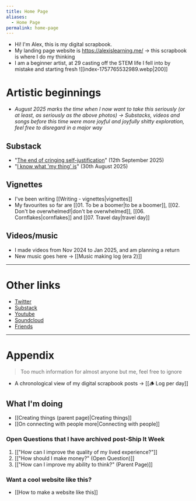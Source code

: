 ```yaml
---
title: Home Page
aliases:
  - Home Page
permalink: home-page
---
```

- Hi! I'm Alex, this is my digital scrapbook.
- My landing page website is https://alexislearning.me/ → this scrapbook is where I do my thinking
- I am a beginner artist, at 29 casting off the STEM life I fell into by mistake and starting fresh
![[index-1757765532989.webp|200]]
# Artistic beginnings
- *<span class="text-red"> August 2025 marks the time when I now want to take this seriously</span> (or at least, as seriously as the above photos) → Substacks, videos and songs before this time were more joyful and joyfully shitty exploration, feel free to disregard in a major way*
## Substack
- "[The end of cringing self-justification](https://alexislearning.substack.com/p/the-end-of-cringing-self-justification)" (12th September 2025)
- "[I know what 'my thing' is](https://alexislearning.substack.com/p/ship-it-week)" (30th August 2025)
## Vignettes
- I've been writing [[Writing - vignettes|vignettes]]
- My favourites so far are [[01. To be a boomer|to be a boomer]], [[02. Don't be overwhelmed!|don't be overwhelmed]], [[06. Cornflakes|cornflakes]] and [[07. Travel day|travel day]]
## Videos/music
- I made videos from Nov 2024 to Jan 2025, and am planning a return
- New music goes here → [[Music making log (era 2)]]

---
# Other links
- [Twitter](https://x.com/alexislearning)
- [Substack](https://alexislearning.substack.com/)
- [Youtube](https://www.youtube.com/@alexislearning)
- [Soundcloud](https://soundcloud.com/alexislearning)
- [Friends](https://www.alexislearning.me/pages/references.html)

---
# Appendix
> Too much information for almost anyone but me, feel free to ignore

- A chronological view of my digital scrapbook posts → [[🪵 Log per day]] 
## What I'm doing
- [[Creating things (parent page)|Creating things]]
- [[On connecting with people more|Connecting with people]]
### Open Questions that I have archived post-Ship It Week
1. [["How can I improve the quality of my lived experience?"]] 
2. [["How should I make money?" (Open Question)]]
3. [["How can I improve my ability to think?" (Parent Page)]]
### Want a cool website like this?
- [[How to make a website like this]]
